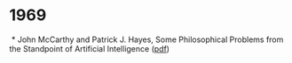 ﻿# 1969
﻿
﻿* John McCarthy and Patrick J. Hayes, Some Philosophical Problems from the Standpoint of Artificial Intelligence ([pdf](https://github.com/pedrompereira/cs-mementos/blob/master/1969/mcchay69.pdf))


